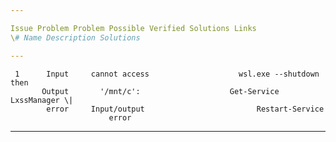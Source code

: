 ```yaml
---

Issue Problem Problem Possible Verified Solutions Links
\# Name Description Solutions

---
```


     1      Input     cannot access                    wsl.exe --shutdown then
           Output       '/mnt/c':                    Get-Service LxssManager \|
            error     Input/output                         Restart-Service
                          error





---

